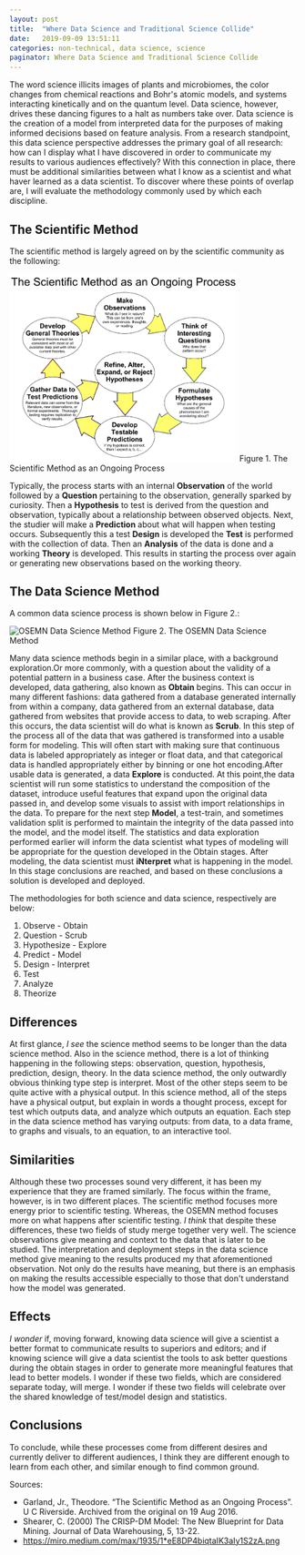 ```yaml
---
layout: post
title:  "Where Data Science and Traditional Science Collide"
date:   2019-09-09 13:51:11
categories: non-technical, data science, science
paginator: Where Data Science and Traditional Science Collide
---
```


The word science illicits images of plants and microbiomes, the color changes from chemical reactions and Bohr's atomic models, and systems interacting kinetically and on the quantum level. Data science, however, drives these dancing figures to a halt as numbers take over. Data science is the creation of a model from interpreted data for the purposes of making informed decisions based on feature analysis. From a research standpoint, this data science perspective addresses the primary goal of all research: how can I display what I have discovered in order to communicate my results to various audiences effectively? With this connection in place, there must be additional similarities between what I know as a scientist and what haver learned as a data scientist. To discover where these points of overlap are, I will evaluate the methodology commonly used by which each discipline.

## The Scientific Method
The scientific method is largely agreed on by the scientific community as the following:

<img src="/images/The_Scientific_Method_as_an_Ongoing_Process.svg" alt="Scientific Method" width="400px" />
Figure 1. The Scientific Method as an Ongoing Process

Typically, the process starts with an internal **Observation** of the world followed by a **Question** pertaining to the observation, generally sparked by curiosity. Then a **Hypothesis** to test is derived from the question and observation, typically about a relationship between observed objects. Next, the studier will make a **Prediction** about what will happen when testing occurs. Subsequently this a test **Design** is developed the **Test** is performed with the collection of data. Then an **Analysis** of the data is done and a working **Theory** is developed. This results in starting the process over again or generating new observations based on the working theory.

## The Data Science Method
A common data science process is shown below in Figure 2.:

<img src="/images/osemn_method.png" alt="OSEMN Data Science Method" width="400px" />
Figure 2. The OSEMN Data Science Method

Many data science methods begin in a similar place, with a background exploration.Or more commonly, with a question about the validity of a potential pattern in a business case. After the business context is developed, data gathering, also known as **Obtain** begins. This can occur in many different fashions: data gathered from a database generated internally from within a company, data gathered from an external database, data gathered from websites that provide access to data, to web scraping. After this occurs, the data scientist will do what is known as **Scrub**. In this step of the process all of the data that was gathered is transformed into a usable form for modeling. This will often start with making sure that continuous data is labeled appropriately as integer or float data, and that categorical data is handled appropriately either by binning or one hot encoding.After usable data is generated, a data **Explore** is conducted. At this point,the data scientist will run some statistics to understand the composition of the dataset, introduce useful features that expand upon the original data passed in, and develop some visuals to assist with import relationships in the data. To prepare for the next step **Model**, a test-train, and sometimes validation split is performed to maintain the integrity of the data passed into the model, and the model itself. The statistics and data exploration performed earlier will inform the data scientist what types of modeling will be appropriate for the question developed in the Obtain stages. After modeling, the data scientist must **iNterpret** what is happening in the model. In this stage conclusions are reached, and based on these conclusions a solution is developed and deployed.

The methodologies for both science and data science, respectively are below:
1. Observe - Obtain
2. Question - Scrub
3. Hypothesize - Explore
4. Predict - Model
5. Design - Interpret
6. Test
7. Analyze
8. Theorize

## Differences
At first glance, *I see* the science method seems to be longer than the data science method. Also in the science method, there is a lot of thinking happening in the following steps: observation, question, hypothesis, prediction, design, theory. In the data science method, the only outwardly obvious thinking type step is interpret. Most of the other steps seem to be quite active with a physical output. In this science method, all of the steps have a physical output, but explain in words a thought process, except for test which outputs data, and analyze which outputs an equation. Each step in the data science method has varying outputs: from data, to a data frame, to graphs and visuals, to an equation, to an interactive tool.

## Similarities
Although these two processes sound very different, it has been my experience that they are framed similarly. The focus within the frame, however, is in two different places. The scientific method focuses more energy prior to scientific testing. Whereas, the OSEMN method focuses more on what happens after scientific testing. *I think* that despite these differences, these two fields of study merge together very well. The science observations give meaning and context to the data that is later to be studied. The interpretation and deployment steps in the data science method give meaning to the results produced my that aforementioned observation. Not only do the results have meaning, but there is an emphasis on making the results accessible especially to those that don't understand how the model was generated.

## Effects
*I wonder* if, moving forward, knowing data science will give a scientist a better format to communicate results to superiors and editors; and if knowing science will give a data scientist the tools to ask better questions during the obtain stages in order to generate more meaningful features that lead to better models. I wonder if these two fields, which are considered separate today, will merge. I wonder if these two fields will celebrate over the shared knowledge of test/model design and statistics.

## Conclusions
To conclude, while these processes come from different desires and currently deliver to different audiences, I think they are different enough to learn from each other, and similar enough to find common ground.

Sources:
- Garland, Jr., Theodore. “The Scientific Method as an Ongoing Process”. U C Riverside.   Archived from the original on 19 Aug 2016.
- Shearer, C. (2000) The CRISP-DM Model: The New Blueprint for Data Mining. Journal of Data Warehousing, 5, 13-22.
- https://miro.medium.com/max/1935/1*eE8DP4biqtaIK3aIy1S2zA.png
